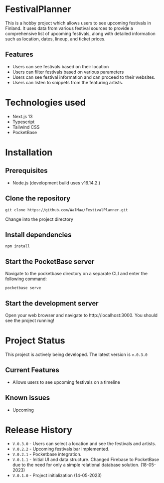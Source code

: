 # FestivalPlanner

This is a hobby project which allows users to see upcoming festivals in Finland. It uses data from various festival sources to provide a comprehensive list of upcoming festivals, along with detailed information such as location, dates, lineup, and ticket prices.

## Features

* Users can see festivals based on their location
* Users can filter festivals based on various parameters
* Users can see festival information and can proceed to their websites.
* Users can listen to snippets from the featuring artists.

# Technologies used

* Next.js 13
* Typescript
* Tailwind CSS
* PocketBase

# Installation

## Prerequisites

* Node.js (development build uses v16.14.2.)

## Clone the repository

    git clone https://github.com/WalMaa/FestivalPlanner.git

Change into the project directory

## Install dependencies 

    npm install
    
## Start the PocketBase server

 Navigate to the pocketbase directory on a separate CLI and enter the following command:
 
    pocketbase serve

## Start the development server

 Open your web browser and navigate to http://localhost:3000. You should see the project running!

# Project Status

This project is actively being developed. The latest version is  `v.0.3.0`

## Current Features
* Allows users to see upcoming festivals on a timeline

## Known issues
* Upcoming

# Release History
* `V.0.3.0` - Users can select a location and see the festivals and artists.
* `V.0.2.2` - Upcoming festivals bar implemented.
* `V.0.2.1` - Pocketbase integration.
* `V.0.1.1` - Initial UI and data structure. Changed Firebase to PocketBase due to the need for only a simple relational database solution. (18-05-2023)
* `V.0.1.0` - Project initialization (14-05-2023)
